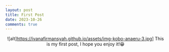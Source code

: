```yaml
---
layout: post
title: First Post
date: 2023-10-26
comments: true
---
```

<span style="display:block;text-align:center">![alt]https://ivanafirmansyah.github.io/assets/img-kobo-anaeru-3.jpg]<span>
This is my first post, I hope you enjoy it!😁
